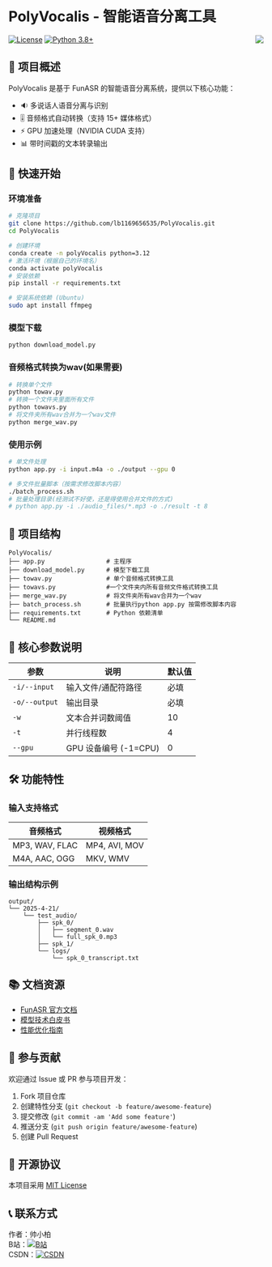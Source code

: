 # PolyVocalis - 智能语音分离工具

<img align="right" src="https://count.getloli.com/@lb1169656535?name=lb1169656535&theme=capoo-1&padding=7&offset=0&align=top&scale=1&pixelated=1&darkmode=auto">

[![License](https://img.shields.io/badge/license-MIT-blue.svg)](LICENSE)
[![Python 3.8+](https://img.shields.io/badge/python-3.8+-blue.svg)](https://www.python.org/)

## 🎯 项目概述

PolyVocalis 是基于 FunASR 的智能语音分离系统，提供以下核心功能：

- 🔉 多说话人语音分离与识别
- 🎚️ 音频格式自动转换（支持 15+ 媒体格式）
- ⚡ GPU 加速处理（NVIDIA CUDA 支持）
- 📊 带时间戳的文本转录输出

## 🚀 快速开始

### 环境准备

```bash
# 克隆项目
git clone https://github.com/lb1169656535/PolyVocalis.git
cd PolyVocalis

# 创建环境
conda create -n polyVocalis python=3.12
# 激活环境（根据自己的环境名）
conda activate polyVocalis
# 安装依赖
pip install -r requirements.txt

# 安装系统依赖 (Ubuntu)
sudo apt install ffmpeg
```

### 模型下载

```bash
python download_model.py
```
### 音频格式转换为wav(如果需要)
```bash
# 转换单个文件
python towav.py
# 转换一个文件夹里面所有文件
python towavs.py
# 将文件夹所有wav合并为一个wav文件   
python merge_wav.py            
```


### 使用示例

```bash
# 单文件处理
python app.py -i input.m4a -o ./output --gpu 0

# 多文件批量脚本（按需求修改脚本内容）
./batch_process.sh
# 批量处理目录(经测试不好使，还是得使用合并文件的方式)
# python app.py -i ./audio_files/*.mp3 -o ./result -t 8
```

## 📂 项目结构

```
PolyVocalis/
├── app.py                 # 主程序
├── download_model.py      # 模型下载工具
├── towav.py               # 单个音频格式转换工具
├── towavs.py              #一个文件夹内所有音频文件格式转换工具
├── merge_wav.py           # 将文件夹所有wav合并为一个wav   
├── batch_process.sh       # 批量执行python app.py 按需修改脚本内容
├── requirements.txt       # Python 依赖清单
└── README.md
```

## 🔧 核心参数说明

| 参数            | 说明                     | 默认值  |
|----------------|------------------------|-------|
| `-i/--input`   | 输入文件/通配符路径        | 必填   |
| `-o/--output`  | 输出目录                 | 必填   |
| `-w`           | 文本合并词数阈值          | 10    |
| `-t`           | 并行线程数               | 4     |
| `--gpu`        | GPU 设备编号 (-1=CPU)   | 0     |

## 🛠️ 功能特性

### 输入支持格式

| 音频格式          | 视频格式          |
|------------------|------------------|
| MP3, WAV, FLAC   | MP4, AVI, MOV    |
| M4A, AAC, OGG    | MKV, WMV         |

### 输出结构示例

```
output/
└── 2025-4-21/
    └── test_audio/
        ├── spk_0/
        │   ├── segment_0.wav
        │   └── full_spk_0.mp3
        ├── spk_1/
        └── logs/
            └── spk_0_transcript.txt
```

## 📚 文档资源

- [FunASR 官方文档](https://github.com/alibaba-damo-academy/FunASR)
- [模型技术白皮书](docs/technical_whitepaper.md)
- [性能优化指南](docs/optimization_guide.md)

## 🤝 参与贡献

欢迎通过 Issue 或 PR 参与项目开发：

1. Fork 项目仓库
2. 创建特性分支 (`git checkout -b feature/awesome-feature`)
3. 提交修改 (`git commit -am 'Add some feature'`)
4. 推送分支 (`git push origin feature/awesome-feature`)
5. 创建 Pull Request

## 📜 开源协议

本项目采用 [MIT License](LICENSE)

## 📞 联系方式

作者：帅小柏  
B站：[![B站](https://img.shields.io/badge/Bilibili-00A1D6?logo=bilibili)](https://space.bilibili.com/89565664)  
CSDN：[![CSDN](https://img.shields.io/badge/CSDN-FF0000)](https://blog.csdn.net/weixin_46339668)

